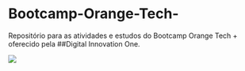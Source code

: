 # Bootcamp-Orange-Tech-
Repositório para as atividades e estudos do Bootcamp Orange Tech + oferecido pela ##Digital Innovation One.

![](https://hermes.digitalinnovation.one/tracks/59417914-c4ce-4bf8-b802-f1c1985a07fa.png)
